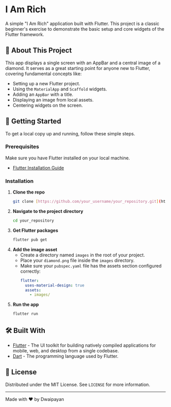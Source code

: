 # I Am Rich

A simple "I Am Rich" application built with Flutter. This project is a classic beginner's exercise to demonstrate the basic setup and core widgets of the Flutter framework.

## 🌟 About This Project

This app displays a single screen with an AppBar and a central image of a diamond. It serves as a great starting point for anyone new to Flutter, covering fundamental concepts like:

-   Setting up a new Flutter project.
-   Using the `MaterialApp` and `Scaffold` widgets.
-   Adding an `AppBar` with a title.
-   Displaying an image from local assets.
-   Centering widgets on the screen.

## 🚀 Getting Started

To get a local copy up and running, follow these simple steps.

### Prerequisites

Make sure you have Flutter installed on your local machine.
- [Flutter Installation Guide](https://flutter.dev/docs/get-started/install)

### Installation

1.  **Clone the repo**
    ```sh
    git clone [https://github.com/your_username/your_repository.git](https://github.com/your_username/your_repository.git)
    ```
2.  **Navigate to the project directory**
    ```sh
    cd your_repository
    ```
3.  **Get Flutter packages**
    ```sh
    flutter pub get
    ```
4.  **Add the image asset**
    - Create a directory named `images` in the root of your project.
    - Place your `diamond.png` file inside the `images` directory.
    - Make sure your `pubspec.yaml` file has the assets section configured correctly:
      ```yaml
      flutter:
        uses-material-design: true
        assets:
          - images/
      ```
5.  **Run the app**
    ```sh
    flutter run
    ```

## 🛠️ Built With

* [Flutter](https://flutter.dev/) - The UI toolkit for building natively compiled applications for mobile, web, and desktop from a single codebase.
* [Dart](https://dart.dev/) - The programming language used by Flutter.

## 📄 License

Distributed under the MIT License. See `LICENSE` for more information.

---

Made with ❤️ by Dwaipayan 
